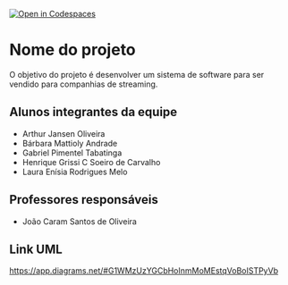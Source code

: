 [![Open in Codespaces](https://classroom.github.com/assets/launch-codespace-7f7980b617ed060a017424585567c406b6ee15c891e84e1186181d67ecf80aa0.svg)](https://classroom.github.com/open-in-codespaces?assignment_repo_id=10848496)
# Nome do projeto
O objetivo do projeto é desenvolver um sistema de software para ser vendido para companhias de streaming.

## Alunos integrantes da equipe

* Arthur Jansen Oliveira
* Bárbara Mattioly Andrade
* Gabriel Pimentel Tabatinga
* Henrique Grissi C Soeiro de Carvalho
* Laura Enísia Rodrigues Melo

## Professores responsáveis

* João Caram Santos de Oliveira

## Link UML
https://app.diagrams.net/#G1WMzUzYGCbHoInmMoMEstqVoBoISTPyVb
